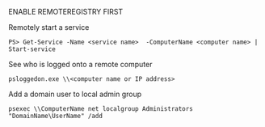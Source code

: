 ENABLE REMOTEREGISTRY FIRST

Remotely start a service

    PS> Get-Service -Name <service name>  -ComputerName <computer name> | Start-service 
    
See who is logged onto a remote computer

    psloggedon.exe \\<computer name or IP address>

Add a domain user to local admin group
  
    psexec \\ComputerName net localgroup Administrators "DomainName\UserName" /add
